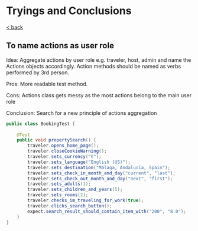# Tryings and Conclusions 
[< back](../README.md)
## To name actions as user role
Idea: Aggregate actions by user role e.g. traveler, host, admin and name the Actions objects accordingly. Action
 methods should be named as verbs performed by 3rd person.

Pros: More readable test method. 

Cons: Actions class gets messy as the most actions belong to the main user role

Conclusion: Search for a new principle of actions aggregation
```java
public class BookingTest {
    
    @Test
    public void propertySearch() {
        traveler.opens_home_page();
        traveler.closeCookieWarning();
        traveler.sets_currency("€");
        traveler.sets_language("English (US)");
        traveler.sets_destination("Málaga, Andalucía, Spain");
        traveler.sets_check_in_month_and_day("current", "last");
        traveler.sets_check_out_month_and_day("next", "first");
        traveler.sets_adults(1);
        traveler.sets_children_and_years(5);
        traveler.sets_rooms(2);
        traveler.checks_im_traveling_for_work(true);
        traveler.clicks_search_button();
        expect.search_result_should_contain_item_with("200", "8.0");
    }
}
```